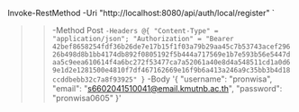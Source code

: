  Invoke-RestMethod -Uri "http://localhost:8080/api/auth/local/register" `
>>   -Method Post `
>>   -Headers @{
>>     "Content-Type" = "application/json";
>>     "Authorization" = "Bearer 42bef8658254fdf36b26de7e17b15f1f03a79b29aa45c7b53743acef29626b498d8b1bb4174db892f0805192f5b444a717569e1b7e593b56e5447daa5c9eea610614f4a6bc272f53477ca7a52061a40e8d4a548511cd1a0d69e1d2e1281500e4810f7df467162669e16f9b6a413a246a9c35bb3b4d18ccddbebb32c7a8f93925"
>>   } `
>>   -Body '{
>>     "username": "pronwisa",
>>     "email": "s6602041510041@email.kmutnb.ac.th",
>>     "password": "pronwisa0605"
>>   }'
